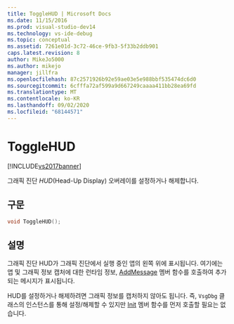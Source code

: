 ```yaml
---
title: ToggleHUD | Microsoft Docs
ms.date: 11/15/2016
ms.prod: visual-studio-dev14
ms.technology: vs-ide-debug
ms.topic: conceptual
ms.assetid: 7261e01d-3c72-46ce-9fb3-5f33b2ddb901
caps.latest.revision: 8
author: MikeJo5000
ms.author: mikejo
manager: jillfra
ms.openlocfilehash: 87c2571926b92e59ae03e5e988bbf535474dc6d0
ms.sourcegitcommit: 6cfffa72af599a9d667249caaaa411bb28ea69fd
ms.translationtype: MT
ms.contentlocale: ko-KR
ms.lasthandoff: 09/02/2020
ms.locfileid: "68144571"
---
```

# <a name="togglehud"></a>ToggleHUD
[!INCLUDE[vs2017banner](../includes/vs2017banner.md)]

그래픽 진단 *HUD*(Head-Up Display) 오버레이를 설정하거나 해제합니다.  
  
## <a name="syntax"></a>구문  
  
```cpp  
void ToggleHUD();  
```  
  
## <a name="remarks"></a>설명  
 그래픽 진단 HUD가 그래픽 진단에서 실행 중인 앱의 왼쪽 위에 표시됩니다. 여기에는 앱 및 그래픽 정보 캡처에 대한 런타임 정보, [AddMessage](../debugger/addmessage.md) 멤버 함수를 호출하여 추가되는 메시지가 표시됩니다.  
  
 HUD를 설정하거나 해제하려면 그래픽 정보를 캡처하지 않아도 됩니다. 즉, `VsgDbg` 클래스의 인스턴스를 통해 설정/해제할 수 있지만 [Init](../debugger/init.md) 멤버 함수를 먼저 호출할 필요는 없습니다.
